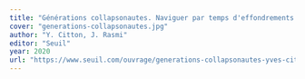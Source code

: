 ```yaml
---
title: "Générations collapsonautes. Naviguer par temps d'effondrements."
cover: "generations-collapsonautes.jpg"
author: "Y. Citton, J. Rasmi"
editor: "Seuil"
year: 2020
url: "https://www.seuil.com/ouvrage/generations-collapsonautes-yves-citton/9782021447408"
---
```

